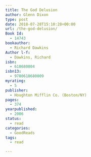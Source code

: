 ```yaml
---
title: The God Delusion
author: Glenn Dixon
type: post
date: 2018-07-28T15:10:28+00:00
url: /the-god-delusion/
Book Id:
  - 14743
bookauthor:
  - Richard Dawkins
Author l-f:
  - Dawkins, Richard
isbn:
  - 618680004
isbn13:
  - 9780618680009
myrating:
  - 5
publisher:
  - Houghton Mifflin Co. (Boston/NY)
pages:
  - 374
yearpublished:
  - 2006
status:
  - read
categories:
  - GoodReads
tags:
  - read

---
```

